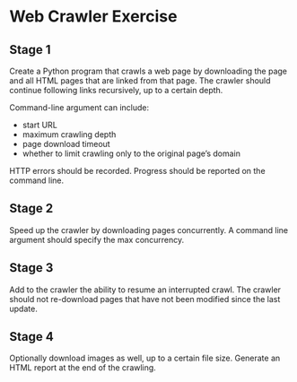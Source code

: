 # Web Crawler Exercise

## Stage 1
Create a Python program that crawls a web page by downloading the page and all HTML pages that are linked from that page. The crawler should continue following links recursively, up to a certain depth.

Command-line argument can include:
 - start URL
 - maximum crawling depth
 - page download timeout
 - whether to limit crawling only to the original page’s domain

HTTP errors should be recorded.
Progress should be reported on the command line.

## Stage 2
Speed up the crawler by downloading pages concurrently. A command line argument should specify the max concurrency.

## Stage 3
Add to the crawler the ability to resume an interrupted crawl. The crawler should not re-download pages that have not been modified since the last update.

## Stage 4
Optionally download images as well, up to a certain file size.
Generate an HTML report at the end of the crawling.
